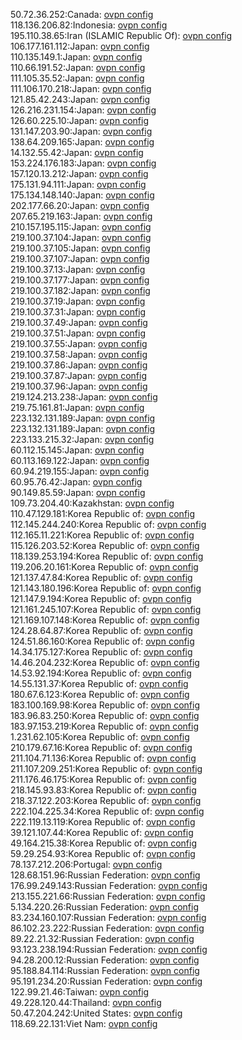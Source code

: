 50.72.36.252:Canada: [ovpn config](vpn/50_72_36_252.ovpn)  
118.136.206.82:Indonesia: [ovpn config](vpn/118_136_206_82.ovpn)  
195.110.38.65:Iran (ISLAMIC Republic Of): [ovpn config](vpn/195_110_38_65.ovpn)  
106.177.161.112:Japan: [ovpn config](vpn/106_177_161_112.ovpn)  
110.135.149.1:Japan: [ovpn config](vpn/110_135_149_1.ovpn)  
110.66.191.52:Japan: [ovpn config](vpn/110_66_191_52.ovpn)  
111.105.35.52:Japan: [ovpn config](vpn/111_105_35_52.ovpn)  
111.106.170.218:Japan: [ovpn config](vpn/111_106_170_218.ovpn)  
121.85.42.243:Japan: [ovpn config](vpn/121_85_42_243.ovpn)  
126.216.231.154:Japan: [ovpn config](vpn/126_216_231_154.ovpn)  
126.60.225.10:Japan: [ovpn config](vpn/126_60_225_10.ovpn)  
131.147.203.90:Japan: [ovpn config](vpn/131_147_203_90.ovpn)  
138.64.209.165:Japan: [ovpn config](vpn/138_64_209_165.ovpn)  
14.132.55.42:Japan: [ovpn config](vpn/14_132_55_42.ovpn)  
153.224.176.183:Japan: [ovpn config](vpn/153_224_176_183.ovpn)  
157.120.13.212:Japan: [ovpn config](vpn/157_120_13_212.ovpn)  
175.131.94.111:Japan: [ovpn config](vpn/175_131_94_111.ovpn)  
175.134.148.140:Japan: [ovpn config](vpn/175_134_148_140.ovpn)  
202.177.66.20:Japan: [ovpn config](vpn/202_177_66_20.ovpn)  
207.65.219.163:Japan: [ovpn config](vpn/207_65_219_163.ovpn)  
210.157.195.115:Japan: [ovpn config](vpn/210_157_195_115.ovpn)  
219.100.37.104:Japan: [ovpn config](vpn/219_100_37_104.ovpn)  
219.100.37.105:Japan: [ovpn config](vpn/219_100_37_105.ovpn)  
219.100.37.107:Japan: [ovpn config](vpn/219_100_37_107.ovpn)  
219.100.37.13:Japan: [ovpn config](vpn/219_100_37_13.ovpn)  
219.100.37.177:Japan: [ovpn config](vpn/219_100_37_177.ovpn)  
219.100.37.182:Japan: [ovpn config](vpn/219_100_37_182.ovpn)  
219.100.37.19:Japan: [ovpn config](vpn/219_100_37_19.ovpn)  
219.100.37.31:Japan: [ovpn config](vpn/219_100_37_31.ovpn)  
219.100.37.49:Japan: [ovpn config](vpn/219_100_37_49.ovpn)  
219.100.37.51:Japan: [ovpn config](vpn/219_100_37_51.ovpn)  
219.100.37.55:Japan: [ovpn config](vpn/219_100_37_55.ovpn)  
219.100.37.58:Japan: [ovpn config](vpn/219_100_37_58.ovpn)  
219.100.37.86:Japan: [ovpn config](vpn/219_100_37_86.ovpn)  
219.100.37.87:Japan: [ovpn config](vpn/219_100_37_87.ovpn)  
219.100.37.96:Japan: [ovpn config](vpn/219_100_37_96.ovpn)  
219.124.213.238:Japan: [ovpn config](vpn/219_124_213_238.ovpn)  
219.75.161.81:Japan: [ovpn config](vpn/219_75_161_81.ovpn)  
223.132.131.189:Japan: [ovpn config](vpn/223_132_131_189.ovpn)  
223.132.131.189:Japan: [ovpn config](vpn/223_132_131_189.ovpn)  
223.133.215.32:Japan: [ovpn config](vpn/223_133_215_32.ovpn)  
60.112.15.145:Japan: [ovpn config](vpn/60_112_15_145.ovpn)  
60.113.169.122:Japan: [ovpn config](vpn/60_113_169_122.ovpn)  
60.94.219.155:Japan: [ovpn config](vpn/60_94_219_155.ovpn)  
60.95.76.42:Japan: [ovpn config](vpn/60_95_76_42.ovpn)  
90.149.85.59:Japan: [ovpn config](vpn/90_149_85_59.ovpn)  
109.73.204.40:Kazakhstan: [ovpn config](vpn/109_73_204_40.ovpn)  
110.47.129.181:Korea Republic of: [ovpn config](vpn/110_47_129_181.ovpn)  
112.145.244.240:Korea Republic of: [ovpn config](vpn/112_145_244_240.ovpn)  
112.165.11.221:Korea Republic of: [ovpn config](vpn/112_165_11_221.ovpn)  
115.126.203.52:Korea Republic of: [ovpn config](vpn/115_126_203_52.ovpn)  
118.139.253.194:Korea Republic of: [ovpn config](vpn/118_139_253_194.ovpn)  
119.206.20.161:Korea Republic of: [ovpn config](vpn/119_206_20_161.ovpn)  
121.137.47.84:Korea Republic of: [ovpn config](vpn/121_137_47_84.ovpn)  
121.143.180.196:Korea Republic of: [ovpn config](vpn/121_143_180_196.ovpn)  
121.147.9.194:Korea Republic of: [ovpn config](vpn/121_147_9_194.ovpn)  
121.161.245.107:Korea Republic of: [ovpn config](vpn/121_161_245_107.ovpn)  
121.169.107.148:Korea Republic of: [ovpn config](vpn/121_169_107_148.ovpn)  
124.28.64.87:Korea Republic of: [ovpn config](vpn/124_28_64_87.ovpn)  
124.51.86.160:Korea Republic of: [ovpn config](vpn/124_51_86_160.ovpn)  
14.34.175.127:Korea Republic of: [ovpn config](vpn/14_34_175_127.ovpn)  
14.46.204.232:Korea Republic of: [ovpn config](vpn/14_46_204_232.ovpn)  
14.53.92.194:Korea Republic of: [ovpn config](vpn/14_53_92_194.ovpn)  
14.55.131.37:Korea Republic of: [ovpn config](vpn/14_55_131_37.ovpn)  
180.67.6.123:Korea Republic of: [ovpn config](vpn/180_67_6_123.ovpn)  
183.100.169.98:Korea Republic of: [ovpn config](vpn/183_100_169_98.ovpn)  
183.96.83.250:Korea Republic of: [ovpn config](vpn/183_96_83_250.ovpn)  
183.97.153.219:Korea Republic of: [ovpn config](vpn/183_97_153_219.ovpn)  
1.231.62.105:Korea Republic of: [ovpn config](vpn/1_231_62_105.ovpn)  
210.179.67.16:Korea Republic of: [ovpn config](vpn/210_179_67_16.ovpn)  
211.104.71.136:Korea Republic of: [ovpn config](vpn/211_104_71_136.ovpn)  
211.107.209.251:Korea Republic of: [ovpn config](vpn/211_107_209_251.ovpn)  
211.176.46.175:Korea Republic of: [ovpn config](vpn/211_176_46_175.ovpn)  
218.145.93.83:Korea Republic of: [ovpn config](vpn/218_145_93_83.ovpn)  
218.37.122.203:Korea Republic of: [ovpn config](vpn/218_37_122_203.ovpn)  
222.104.225.34:Korea Republic of: [ovpn config](vpn/222_104_225_34.ovpn)  
222.119.13.119:Korea Republic of: [ovpn config](vpn/222_119_13_119.ovpn)  
39.121.107.44:Korea Republic of: [ovpn config](vpn/39_121_107_44.ovpn)  
49.164.215.38:Korea Republic of: [ovpn config](vpn/49_164_215_38.ovpn)  
59.29.254.93:Korea Republic of: [ovpn config](vpn/59_29_254_93.ovpn)  
78.137.212.206:Portugal: [ovpn config](vpn/78_137_212_206.ovpn)  
128.68.151.96:Russian Federation: [ovpn config](vpn/128_68_151_96.ovpn)  
176.99.249.143:Russian Federation: [ovpn config](vpn/176_99_249_143.ovpn)  
213.155.221.66:Russian Federation: [ovpn config](vpn/213_155_221_66.ovpn)  
5.134.220.26:Russian Federation: [ovpn config](vpn/5_134_220_26.ovpn)  
83.234.160.107:Russian Federation: [ovpn config](vpn/83_234_160_107.ovpn)  
86.102.23.222:Russian Federation: [ovpn config](vpn/86_102_23_222.ovpn)  
89.22.21.32:Russian Federation: [ovpn config](vpn/89_22_21_32.ovpn)  
93.123.238.194:Russian Federation: [ovpn config](vpn/93_123_238_194.ovpn)  
94.28.200.12:Russian Federation: [ovpn config](vpn/94_28_200_12.ovpn)  
95.188.84.114:Russian Federation: [ovpn config](vpn/95_188_84_114.ovpn)  
95.191.234.20:Russian Federation: [ovpn config](vpn/95_191_234_20.ovpn)  
122.99.21.46:Taiwan: [ovpn config](vpn/122_99_21_46.ovpn)  
49.228.120.44:Thailand: [ovpn config](vpn/49_228_120_44.ovpn)  
50.47.204.242:United States: [ovpn config](vpn/50_47_204_242.ovpn)  
118.69.22.131:Viet Nam: [ovpn config](vpn/118_69_22_131.ovpn)  
